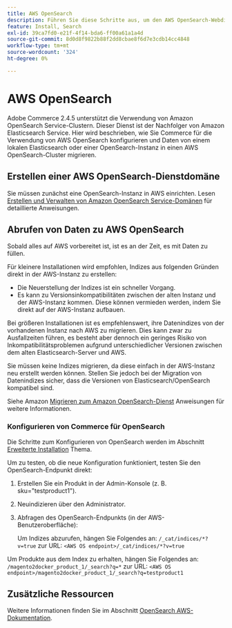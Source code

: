 ```yaml
---
title: AWS OpenSearch
description: Führen Sie diese Schritte aus, um den AWS OpenSearch-Webdienst für lokale Installationen von Adobe Commerce zu konfigurieren.
feature: Install, Search
exl-id: 39ca7fd0-e21f-4f14-bda6-ff00a61a1a4d
source-git-commit: 8d0d8f9822b88f2dd8cbae8f6d7e3cdb14cc4848
workflow-type: tm+mt
source-wordcount: '324'
ht-degree: 0%

---
```


# AWS OpenSearch

Adobe Commerce 2.4.5 unterstützt die Verwendung von Amazon OpenSearch Service-Clustern. Dieser Dienst ist der Nachfolger von Amazon Elasticsearch Service. Hier wird beschrieben, wie Sie Commerce für die Verwendung von AWS OpenSearch konfigurieren und Daten von einem lokalen Elasticsearch oder einer OpenSearch-Instanz in einen AWS OpenSearch-Cluster migrieren.

## Erstellen einer AWS OpenSearch-Dienstdomäne

Sie müssen zunächst eine OpenSearch-Instanz in AWS einrichten.
Lesen [Erstellen und Verwalten von Amazon OpenSearch Service-Domänen](https://docs.aws.amazon.com/opensearch-service/latest/developerguide/createupdatedomains.html) für detaillierte Anweisungen.

## Abrufen von Daten zu AWS OpenSearch

Sobald alles auf AWS vorbereitet ist, ist es an der Zeit, es mit Daten zu füllen.

Für kleinere Installationen wird empfohlen, Indizes aus folgenden Gründen direkt in der AWS-Instanz zu erstellen:

* Die Neuerstellung der Indizes ist ein schneller Vorgang.
* Es kann zu Versionsinkompatibilitäten zwischen der alten Instanz und der AWS-Instanz kommen. Diese können vermieden werden, indem Sie direkt auf der AWS-Instanz aufbauen.

Bei größeren Installationen ist es empfehlenswert, ihre Datenindizes von der vorhandenen Instanz nach AWS zu migrieren. Dies kann zwar zu Ausfallzeiten führen, es besteht aber dennoch ein geringes Risiko von Inkompatibilitätsproblemen aufgrund unterschiedlicher Versionen zwischen dem alten Elasticsearch-Server und AWS.

Sie müssen keine Indizes migrieren, da diese einfach in der AWS-Instanz neu erstellt werden können.
Stellen Sie jedoch bei der Migration von Datenindizes sicher, dass die Versionen von Elasticsearch/OpenSearch kompatibel sind.

Siehe Amazon [Migrieren zum Amazon OpenSearch-Dienst](https://docs.aws.amazon.com/opensearch-service/latest/developerguide/migration.html) Anweisungen für weitere Informationen.

### Konfigurieren von Commerce für OpenSearch

Die Schritte zum Konfigurieren von OpenSearch werden im Abschnitt [Erweiterte Installation](../../advanced.md) Thema.

Um zu testen, ob die neue Konfiguration funktioniert, testen Sie den OpenSearch-Endpunkt direkt:

1. Erstellen Sie ein Produkt in der Admin-Konsole (z. B. sku=&quot;testproduct1&quot;).
1. Neuindizieren über den Administrator.
1. Abfragen des OpenSearch-Endpunkts (in der AWS-Benutzeroberfläche):

   Um Indizes abzurufen, hängen Sie Folgendes an: `/_cat/indices/*?v=true` zur URL:
   `<AWS OS endpoint>/_cat/indices/*?v=true`

Um Produkte aus dem Index zu erhalten, hängen Sie Folgendes an: `/magento2docker_product_1/_search?q=*` zur URL:
`<AWS OS endpoint>/magento2docker_product_1/_search?q=testproduct1`

## Zusätzliche Ressourcen

Weitere Informationen finden Sie im Abschnitt [OpenSearch AWS-Dokumentation](https://docs.aws.amazon.com/opensearch-service/index.html).
